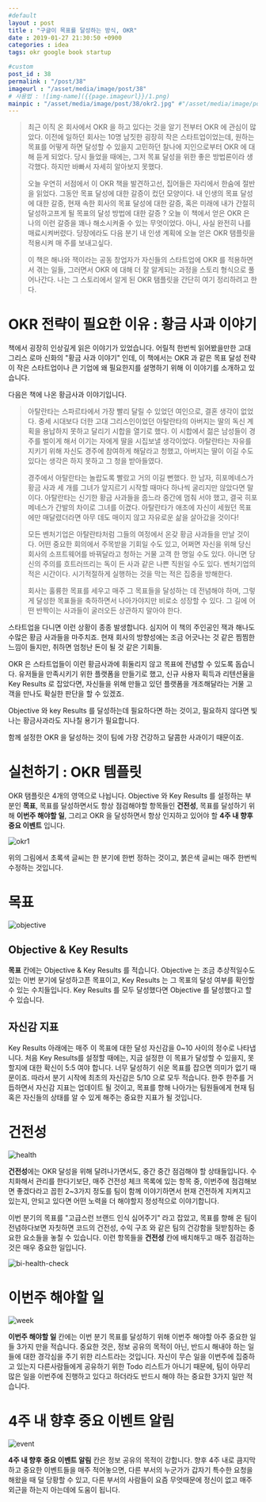 ```yaml
---
#default
layout : post
title : "구글이 목표를 달성하는 방식, OKR"
date : 2019-01-27 21:30:50 +0900
categories : idea
tags: okr google book startup

#custom
post_id : 38
permalink : "/post/38"
imageurl : "/asset/media/image/post/38"
# 사용법 : ![img-name]({{page.imageurl}}/1.png)
mainpic : "/asset/media/image/post/38/okr2.jpg" #"/asset/media/image/post/31/5.png"
---
```


> 최근 이직 온 회사에서 OKR 을 하고 있다는 것을 알기 전부터 OKR 에 관심이 많았다. 이전에 일하던 회사는 10명 남짓한 굉장히 작은 스타트업이었는데, 원하는 목표를 어떻게 하면 달성할 수 있을지 고민하던 찰나에 지인으로부터 OKR 에 대해 듣게 되었다. 당시 들었을 때에는, 그저 목표 달성을 위한 좋은 방법론이라 생각했다. 하지만 바빠서 자세히 알아보지 못했다.
> 
> 오늘 우연히 서점에서 이 OKR 책을 발견하고선, 집어들은 자리에서 한숨에 절반을 읽었다. 그동안 목표 달성에 대한 갈증이 컸던 모양이다. 내 인생의 목표 달성에 대한 갈증, 현재 속한 회사의 목표 달성에 대한 갈증, 혹은 미래에 내가 간절히 달성하고프게 될 목표의 달성 방법에 대한 갈증 ? 오늘 이 책에서 얻은 OKR 은 나의 이런 갈증을 꽤나 해소시켜줄 수 있는 무엇이었다. 아니, 사실 완전히 나를 매료시켜버렸다. 당장에라도 다음 분기 내 인생 계획에 오늘 얻은 OKR 탬플릿을 적용시켜 매 주를 보내고싶다. 
> 
> 이 책은 해나와 잭이라는 공동 창업자가 자신들의 스타트업에 OKR 를 적용하면서 겪는 일들, 그러면서 OKR 에 대해 더 잘 알게되는 과정을 스토리 형식으로 풀어나간다. 나는 그 스토리에서 알게 된 OKR 탬플릿을 간단히 여기 정리하려고 한다. 

# OKR 전략이 필요한 이유 : 황금 사과 이야기 
책에서 굉장히 인상깊게 읽은 이야기가 있었습니다. 어릴적 한번씩 읽어봤을만한 고대 그리스 로마 신화의 "황금 사과 이야기" 인데, 이 책에서는 OKR 과 같은 목표 달성 전략이 작은 스타트업이나 큰 기업에 왜 필요한지를 설명하기 위해 이 이야기를 소개하고 있습니다.

다음은 책에 나온 황금사과 이야기입니다.
  
  
> 아탈란타는 스파르타에서 가장 빨리 달릴 수 있었던 여인으로, 결혼 생각이 없었다. 중세 시대보다 더한 고대 그리스인이었던 아탈란타의 아버지는 딸의 독신 계획을 용납하지 못하고 달리기 시합을 열기로 했다. 이 시합에서 젊은 남성들이 경주를 벌이게 해서 이기는 자에게 딸을 시집보낼 생각이었다. 아탈란타는 자유를 지키기 위해 자신도 경주에 참여하게 해달라고 청했고, 아버지는 딸이 이길 수도 있다는 생각은 하지 못하고 그 청을 받아들였다.
> 
> 경주에서 아탈란타는 놀랍도록 빨랐고 거의 이길 뻔했다. 한 남자, 히포메네스가 황금 사과 세 개를 그녀가 앞지르기 시작할 때마다 하나씩 굴리지만 않았다면 말이다. 아탈란타는 신기한 황금 사과들을 줍느라 중간에 멈춰 서야 했고, 결국 히포메네스가 간발의 차이로 그녀를 이겼다. 아탈란타가 애초에 자신이 세웠던 목표에만 매달렸더라면 아무 데도 매이지 않고 자유로운 삶을 살아갔을 것이다!
> 
> 모든 벤처기업은 아탈란타처럼 그들의 여정에서 온갖 황금 사과들을 만날 것이다. 어떤 중요한 회의에서 주목받을 기회일 수도 있고, 어쩌면 자신을 위해 당신 회사의 소프트웨어를 바꿔달라고 청하는 거물 고객 한 명일 수도 있다. 아니면 당신의 주의를 흐트러뜨리는 독이 든 사과 같은 나쁜 직원일 수도 있다. 벤처기업의 적은 시간이다. 시기적절하게 실행하는 것을 막는 적은 집중을 방해한다.
> 
> 회사는 훌륭한 목표를 세우고 매주 그 목표들을 달성하는 데 전념해야 하며, 그렇게 달성한 목표들을 축하하면서 나아가야지만 비로소 성장할 수 있다. 그 길에 어떤 반짝이는 사과들이 굴러오든 상관하지 말아야 한다.

  
스타트업을 다니면 이런 상황이 종종 발생합니다. 심지어 이 책의 주인공인 잭과 해나도 수많은 황금 사과들을 마주치죠. 현재 회사의 방향성에는 조금 어긋나는 것 같은 찜찜한 느낌이 들지만, 취하면 엄청난 돈이 될 것 같은 기회들.

OKR 은 스타트업들이 이런 황금사과에 휘둘리지 않고 목표에 전념할 수 있도록 돕습니다. 유저들을 만족시키기 위한 플랫폼을 만들기로 했고, 신규 사용자 획득과 리텐션율을 Key Results 로 잡았다면, 자신들을 위해 만들고 있던 플랫폼을 개조해달라는 거물 고객을 만나도 확실한 판단을 할 수 있겠죠.

Objective 와 key Results 를 달성하는데 필요하다면 하는 것이고, 필요하지 않다면 빛나는 황금사과라도 지나칠 용기가 필요합니다.

함께 설정한 OKR 을 달성하는 것이 팀에 가장 건강하고 달콤한 사과이기 때문이죠. 

# 실천하기 : OKR 템플릿

OKR 탬플릿은 4개의 영역으로 나뉩니다. Objective 와 Key Results 를 설정하는 부분인 **목표**, 목표를 달성하면서도 항상 점검해야할 항목들인 **건전성**, 목표를 달성하기 위해 **이번주 해야할 일**, 그리고 OKR 을 달성하면서 항상 인지하고 있어야 할 **4주 내 향후 중요 이벤트** 입니다.

![okr1]({{page.imageurl}}/okr1.png)

위의 그림에서 초록색 글씨는 한 분기에 한번 정하는 것이고, 붉은색 글씨는 매주 한번씩 수정하는 것입니다. 

# 목표

![objective]({{page.imageurl}}/objective.png)

## Objective & Key Results
**목표** 칸에는 Objective & Key Results 를 적습니다. Objective 는 조금 추상적일수도 있는 이번 분기에 달성하고픈 목표이고, Key Results 는 그 목표의 달성 여부를 확인할 수 있는 수치들입니다. Key Results 를 모두 달성했다면 Objective 를 달성했다고 할 수 있습니다.

## 자신감 지표
Key Results 아래에는 매주 이 목표에 대한 달성 자신감을 0~10 사이의 정수로 나타냅니다. 처음 Key Results를 설정할 때에는, 지금 설정한 이 목표가 달성할 수 있을지, 못할지에 대한 확신이 5:5 여야 합니다. 너무 달성하기 쉬운 목표를 잡으면 의미가 없기 때문이죠. 따라서 분기 시작에 최초의 자신감은 5/10 으로 모두 적습니다. 한주 한주를 거듭하면서 자신감 지표는 업데이트 될 것이고, 목표를 향해 나아가는 팀원들에게 현재 팀 혹은 자신들의 상태를 알 수 있게 해주는 중요한 지표가 될 것입니다.


# 건전성 

![health]({{page.imageurl}}/health.png)

**건전성**에는 OKR 달성을 위해 달려나가면서도, 중간 중간 점검해야 할 상태들입니다. 수치화해서 관리를 한다기보단, 매주 건전성 체크 목록에 있는 항목 중, 이번주에 점검해보면 좋겠다라고 꼽힌 2~3가지 정도를 팀이 함께 이야기하면서 현재 건전하게 지켜지고 있는지, 안되고 있다면 어떤 노력을 더 해야할지 정성적으로 이야기합니다. 

이번 분기의 목표를 "고급스런 브랜드 인식 심어주기" 라고 잡았고, 목표를 향해 온 팀이 전념하다보면 자칫하면 코드의 건전성, 수익 구조 와 같은 팀의 건강함을 뒷받침하는 중요한 요소들을 놓칠 수 있습니다. 이런 항목들을 **건전성** 칸에 배치해두고 매주 점검하는 것은 매우 중요한 일입니다.

![bi-health-check]({{page.imageurl}}/bi-health-check.svg)

# 이번주 해야할 일

![week]({{page.imageurl}}/week.png)

**이번주 해야할 일** 칸에는 이번 분기 목표를 달성하기 위해 이번주 해야할 아주 중요한 일들 3가지 만을 적습니다. 중요한 것은, 정보 공유의 목적이 아닌, 반드시 해내야 하는 일들에 대한 경각심을 주기 위한 리스트라는 것입니다. 자신이 무슨 일을 이번주에 집중하고 있는지 다른사람들에게 공유하기 위한 Todo 리스트가 아니기 때문에, 팀이 아무리 많은 일을 이번주에 진행하고 있다고 하더라도 반드시 해야 하는 중요한 3가지 일만 적습니다. 


# 4주 내 향후 중요 이벤트 알림

![event]({{page.imageurl}}/event.png)

**4주 내 향후 중요 이벤트 알림** 칸은 정보 공유의 목적이 강합니다. 향후 4주 내로 큼지막하고 중요한 이벤트들을 매주 적어놓으면, 다른 부서의 누군가가 갑자기 특수한 요청을 해왔을 때 덜 당황할 수 있고, 다른 부서의 사람들이 요즘 무엇때문에 정신이 없고 매주 외근을 하는지 아는데에 도움이 됩니다. 

